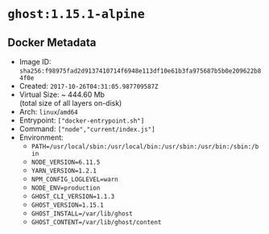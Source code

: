 # `ghost:1.15.1-alpine`

## Docker Metadata

- Image ID: `sha256:f98975fad2d9137410714f6948e113df10e61b3fa975687b5b0e209622b84f0e`
- Created: `2017-10-26T04:31:05.987709587Z`
- Virtual Size: ~ 444.60 Mb  
  (total size of all layers on-disk)
- Arch: `linux`/`amd64`
- Entrypoint: `["docker-entrypoint.sh"]`
- Command: `["node","current/index.js"]`
- Environment:
  - `PATH=/usr/local/sbin:/usr/local/bin:/usr/sbin:/usr/bin:/sbin:/bin`
  - `NODE_VERSION=6.11.5`
  - `YARN_VERSION=1.2.1`
  - `NPM_CONFIG_LOGLEVEL=warn`
  - `NODE_ENV=production`
  - `GHOST_CLI_VERSION=1.1.3`
  - `GHOST_VERSION=1.15.1`
  - `GHOST_INSTALL=/var/lib/ghost`
  - `GHOST_CONTENT=/var/lib/ghost/content`
